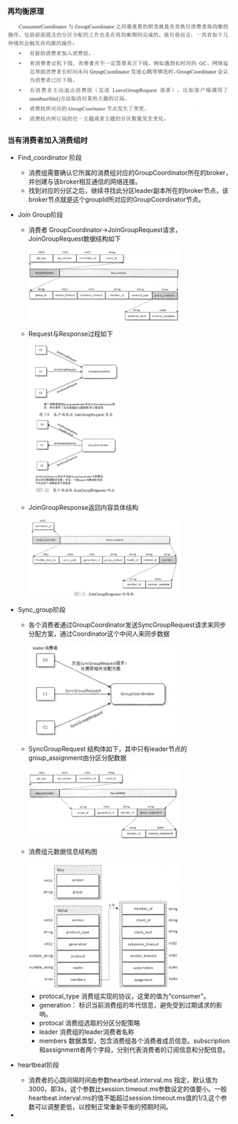 ### 再均衡原理

![image-20200629231929242](assets/image-20200629231929242.png)



### 当有消费者加入消费组时

- Find_coordinator 阶段

  - 消费组需要确认它所属的消费组对应的GroupCoordinator所在的broker，并创建与该broker相互通信的网络连接。
  - 找到对应的分区之后，继续寻找此分区leader副本所在的broker节点，该broker节点就是这个groupId所对应的GroupCoordinator节点。

- Join Group阶段

  - 消费者 GroupCoordinator->JoinGroupRequest请求，JoinGroupRequest数据结构如下

    <img src="assets/image-20200630233953734.png" alt="image-20200630233953734" style="zoom:33%;" />

  - Request与Response过程如下

    <img src="assets/image-20200630235447556.png" alt="image-20200630235447556" style="zoom: 33%;" />

  - JoinGroupResponse返回内容具体结构

    <img src="assets/image-20200630235141846.png" alt="image-20200630235141846" style="zoom:33%;" />



- Sync_group阶段

  - 各个消费者通过GroupCoordinator发送SyncGroupRequest请求来同步分配方案，通过Coordinator这个中间人来同步数据

    <img src="assets/image-20200701000126961.png" alt="image-20200701000126961" style="zoom:33%;" />

  - SyncGroupRequest 结构体如下，其中只有leader节点的group_assignment由分区分配数据

    <img src="assets/image-20200701000313855.png" alt="image-20200701000313855" style="zoom:33%;" />

  - 消费组元数据信息结构图

    <img src="assets/image-20200701001256077.png" alt="image-20200701001256077" style="zoom:33%;" />

    - protocal_type 消费组实现的协议，这里的值为“consumer”。
    - generation： 标识当前消费组的年代信息，避免受到过期请求的影响。
    - protocal 消费组选取的分区分配策略
    - leader 消费组的leader消费者名称
    - members 数据类型，包含消费组各个消费者成员信息。subscription和assignment者两个字段，分别代表消费者的订阅信息和分配信息。

- heartbeat阶段

  - 消费者的心跳间隔时间由参数heartbeat.interval.ms 指定，默认值为3000，即3s，这个参数比session.timeout.ms参数设定的值要小。一般heartbeat.interval.ms的值不能超过session.timeout.ms值的1/3,这个参数可以调整更低，以控制正常重新平衡的预期时间。

  

- 